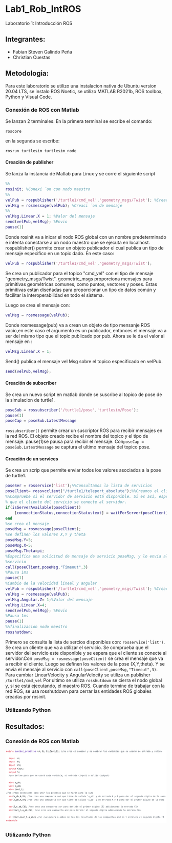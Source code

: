 # Lab1_Rob_IntROS
Laboratorio 1: Introducción ROS
## Integrantes:
- Fabian Steven Galindo Peña
- Christian Cuestas
## Metodologia:
Para este laboratorio se utilizo una instalacion nativa de Ubuntu version 20.04 LTS, se instalo ROS Noetic, se utilizo MATLAB
R2021b, ROS toolbox, Python y Visual Code. 
### Conexión de ROS con Matlab
Se lanzan 2 terminales. En la primera terminal se escribe el comando:
```
roscore
```
en la segunda se escribe:
```
rosrun turtlesim turtlesim_node
```
#### Creación de publisher
Se lanza la instancia de Matlab para Linux y se corre el siguiente script
```matlab
%%
rosinit; %Conexi ́on con nodo maestro
%%
velPub = rospublisher('/turtle1/cmd_vel','geometry_msgs/Twist'); %Creaci ́on publicador
velMsg = rosmessage(velPub); %Creaci ́on de mensaje
%%
velMsg.Linear.X = 1; %Valor del mensaje
send(velPub,velMsg); %Envio
pause(1)  
```
Donde rosinit va a inicar el nodo ROS global con un nombre predeterminado e intenta conectarse a un nodo maestro que se ejecuta en localhost. 
rospublisher() permite crear un objeto publicador el cual publica un tipo de mensaje especifico en un topic dado. En este caso:
```matlab
velPub = rospublisher('/turtle1/cmd_vel','geometry_msgs/Twist');
```
Se crea un publicador para el topico "cmd_vel" con el tipo de mensaje "geometry_msgs/Twist". geometric_msgs proporciona mensajes para primitivas geométricas comunes, como puntos, vectores y poses. Estas primitivas están diseñadas para proporcionar un tipo de datos común y facilitar la interoperabilidad en todo el sistema. 

Luego se crea el mensaje con:
```matlab
velMsg = rosmessage(velPub);
```
Donde rosmessage(pub) va a crean un objeto de tipo mensanje ROS vacio,en este caso el argumento es un publicador, entonces el mensaje va a ser del mismo tipo que el topic publicado por pub. 
Ahora se le da el valor al mensaje en :
```matlab
velMsg.Linear.X = 1;
```
Send() publica el mensaje vel Msg sobre el topico especificado en velPub.
```matlab
send(velPub,velMsg);
```


#### Creación de subscriber
Se crea un nuevo script en matlab donde se suscribe al topico de pose de la simulacion de turtle1.
```matlab
poseSub = rossubscriber('/turtle1/pose','turtlesim/Pose'); 
pause(1) 
poseCap = poseSub.LatestMessage
```
`rossubscriber()` permite crear un suscriptor ROS para recibir mensajes en la red ROS. El objeto creado recibe el nombre del topico y el tipo de mensaje.
pause(1)se pausa para recibir el mensaje. Con`poseCap = poseSub.LatestMessage` se captura el ultimo mensaje del topico pose.
#### Creación de un services
Se crea un scrip que permite enviar todos los valores asociados a la pose de turtle1.
```matlab
poseSer = rosservice('list');%%Consultamos la lista de servicios
poseClient= rossvcclient("/turtle1/teleport_absolute");%%Creamos el cliente
%%Compruebe si el servidor de servicio está disponible. Si es así, espere a
% que el cliente del servicio se conecte al servidor.
if(isServerAvailable(poseClient))
    [connectionStatus,connectionStatustext] = waitForServer(poseClient)
end
%se crea el mensaje
poseMsg = rosmessage(poseClient);
%se definen los valores X,Y y theta 
poseMsg.Y=5;
poseMsg.X=5;
poseMsg.Theta=pi;
%Especifica una solicitud de mensaje de servicio poseMsg, y lo envia al
%servicio 
call(poseClient,poseMsg,"Timeout",3)
%Pausa 1ms
pause(1)
%Cambio de la velocidad lineal y angular
velPub = rospublisher('/turtle1/cmd_vel','geometry_msgs/Twist'); %Creacion publicador
velMsg = rosmessage(velPub);
velMsg.Angular.Z= 1;%Valor del mensaje
velMsg.Linear.X=4;
send(velPub,velMsg); %Envio
%Pausa 1ms
pause(1) 
%%finalizacion nodo maestro
rosshutdown;
```
Primero se consulta la lista de sercios disponibles con: `rosservice('list')`. Se crea un cliente que va a utilizar el servicio. Se comprueba que el servidor del servicio este disponible y se espera que el cliente se conecte al servidor.Con `poseMsg = rosmessage(poseClient)` se crea el mensaje que va a recibir el cliente. Luego se definen los valores de la pose (X,Y,theta). Y se envia el mensaje al servicio con `call(poseClient,poseMsg,"Timeout",3)`.
Para cambiar LinearVelocity y AngularVelocity se utiliza un publisher `/turtle1/cmd_vel`
Por ultimo se utiliza `rosshutdown` se cierra el nodo global y, si se está ejecutando, el maestro ROS. Cuando termine de trabajar con la red ROS, se usa rosshutdown para cerrar las entidades ROS globales creadas por rosinit.
### Utilizando Python

## Resultados:
### Conexión de ROS con Matlab
![Fig.1 comentarios en código sum1bcc_primitive.v](https://github.com/unal-edigital1-2020-1/lab01-sumador-grupo-04/blob/master/Captura%20de%20Pantalla%202020-03-23%20a%20la(s)%2016.08.56.png)
### Utilizando Python



